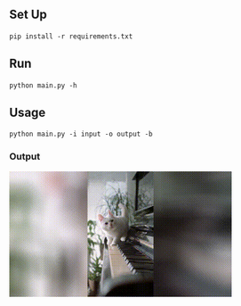 ## Set Up

```
pip install -r requirements.txt
```

## Run
```
python main.py -h
```

## Usage

```
python main.py -i input -o output -b
```

### Output

![output.mp4](/output/output.gif)
